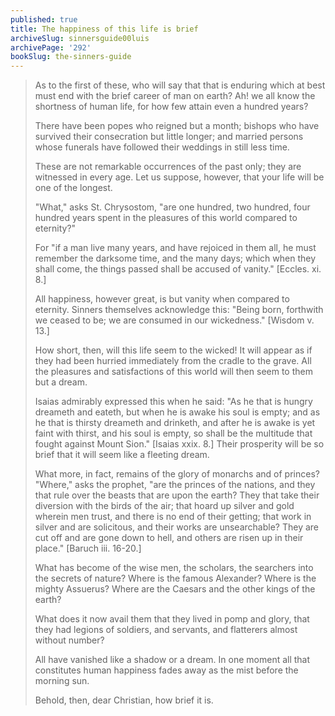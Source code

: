 ```yaml
---
published: true
title: The happiness of this life is brief
archiveSlug: sinnersguide00luis
archivePage: '292'
bookSlug: the-sinners-guide
---
```


> As to the first of these, who will say that that is enduring which at best must end with the brief career of man on earth? Ah! we all know the shortness of human life, for how few attain even a hundred years?
>
> There have been popes who reigned but a month; bishops who have survived their consecration but little longer; and married persons whose funerals have followed their weddings in still less time.
>
> These are not remarkable occurrences of the past only; they are witnessed in every age. Let us suppose, however, that your life will be one of the longest.
>
> "What," asks St. Chrysostom, "are one hundred, two hundred, four hundred years spent in the pleasures of this world compared to eternity?"
>
> For "if a man live many years, and have rejoiced in them all, he must remember the darksome time, and the many days; which when they shall come, the things passed shall be accused of vanity." [Eccles. xi. 8.]
>
> All happiness, however great, is but vanity when compared to eternity. Sinners themselves acknowledge this: "Being born, forthwith we ceased to be; we are consumed in our wickedness." [Wisdom v. 13.]
>
> How short, then, will this life seem to the wicked! It will appear as if they had been hurried immediately from the cradle to the grave. All the pleasures and satisfactions of this world will then seem to them but a dream.
>
> Isaias admirably expressed this when he said: "As he that is hungry dreameth and eateth, but when he is awake his soul is empty; and as he that is thirsty dreameth and drinketh, and after he is awake is yet faint with thirst, and his soul is empty, so shall be the multitude that fought against Mount Sion." [Isaias xxix. 8.] Their prosperity will be so brief that it will seem like a fleeting dream.
>
> What more, in fact, remains of the glory of monarchs and of princes? "Where," asks the prophet, "are the princes of the nations, and they that rule over the beasts that are upon the earth? They that take their diversion with the birds of the air; that hoard up silver and gold wherein men trust, and there is no end of their getting; that work in silver and are solicitous, and their works are unsearchable? They are cut off and are gone down to hell, and others are risen up in their place." [Baruch iii. 16-20.]
>
> What has become of the wise men, the scholars, the searchers into the secrets of nature? Where is the famous Alexander? Where is the mighty Assuerus? Where are the Caesars and the other kings of the earth?
>
> What does it now avail them that they lived in pomp and glory, that they had legions of soldiers, and servants, and flatterers almost without number?
>
> All have vanished like a shadow or a dream. In one moment all that constitutes human happiness fades away as the mist before the morning sun.
>
> Behold, then, dear Christian, how brief it is.
